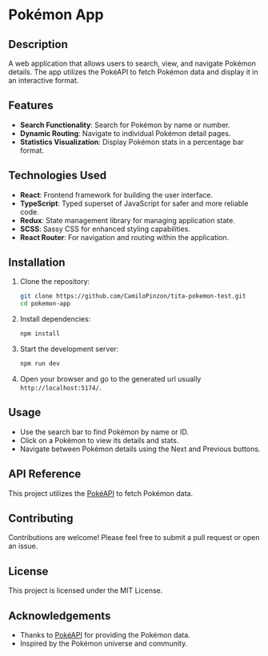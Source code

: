 # Pokémon App

## Description
A web application that allows users to search, view, and navigate Pokémon details. The app utilizes the PokéAPI to fetch Pokémon data and display it in an interactive format.

## Features
- **Search Functionality**: Search for Pokémon by name or number.
- **Dynamic Routing**: Navigate to individual Pokémon detail pages.
- **Statistics Visualization**: Display Pokémon stats in a percentage bar format.

## Technologies Used
- **React**: Frontend framework for building the user interface.
- **TypeScript**: Typed superset of JavaScript for safer and more reliable code.
- **Redux**: State management library for managing application state.
- **SCSS**: Sassy CSS for enhanced styling capabilities.
- **React Router**: For navigation and routing within the application.

## Installation
1. Clone the repository:
   ```bash
   git clone https://github.com/CamiloPinzon/tita-pokemon-test.git
   cd pokemon-app
   ```

2. Install dependencies:
   ```bash
   npm install
   ```

3. Start the development server:
   ```bash
   npm run dev
   ```

4. Open your browser and go to the generated url usually `http://localhost:5174/`.

## Usage
- Use the search bar to find Pokémon by name or ID.
- Click on a Pokémon to view its details and stats.
- Navigate between Pokémon details using the Next and Previous buttons.

## API Reference
This project utilizes the [PokéAPI](https://pokeapi.co/) to fetch Pokémon data.

## Contributing
Contributions are welcome! Please feel free to submit a pull request or open an issue.

## License
This project is licensed under the MIT License.

## Acknowledgements
- Thanks to [PokéAPI](https://pokeapi.co/) for providing the Pokémon data.
- Inspired by the Pokémon universe and community.
